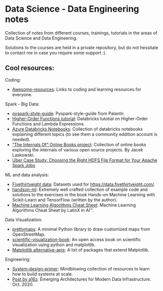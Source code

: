 # Data Science - Data Engineering  notes

Collection of notes from different courses, trainings, tutorials in the areas of Data Science and Data Engineering. 

Solutions to the courses are held in a private repository, but do not hessitate to contact me in case you require some support :).


## Cool resources:

Coding:
- [Awesome-resources](https://github.com/georgegognadze/awesome-resources): Links to coding and learning resources for everyone.

Spark - Big Data:
- [pyspark-style-guide](https://github.com/palantir/pyspark-style-guide): Pyspark-style-guide from Palantir.
- [Higher-Order Functions tutorial](https://docs.databricks.com/_static/notebooks/higher-order-functions-tutorial-python.html): Databricks tutotial on Higher-Order Functions and Lambda Expressions.
- [Azure Databricks Notebooks](https://github.com/solliancenet/microsoft-learning-paths-databricks-notebooks/tree/master/data-engineering/DBC): Collection of databricks notebooks explaining different topics (to see them a community eddition account is needed).
- [“The Internals Of” Online Books project](https://books.japila.pl/): Collection of online books exploring the internals of various open source projects. By Jacek Laskowski.
- [Uber Case Study: Choosing the Right HDFS File Format for Your Apache Spark Jobs](https://eng.uber.com/hdfs-file-format-apache-spark/) 

ML and data analysis:
- [Fivethirtyeight data](https://github.com/fivethirtyeight/data): Datasets used for https://data.fivethirtyeight.com/.
- [handson-ml](https://github.com/ageron/handson-ml): Extremely well crafted collection of example code and solutions to the exercises in the book Hands-on Machine Learning with Scikit-Learn and TensorFlow (written by the author).
- [Machine Learning Algorithms Cheat Sheet](https://medium.com/accel-ai/machine-learning-algorithms-cheat-sheet-990104aaaabc): Machine Learning Algorithms Cheat Sheet by LatinX in AI™.

Data Visualization:
- [prettymaps](https://github.com/marceloprates/prettymaps): A minimal Python library to draw customized maps from OpenStreetMap.
- [scientific-visualization-book](https://github.com/rougier/scientific-visualization-book): An open access book on scientific visualization using python and matplotlib.
- [Matplotlib alternative-apis](https://matplotlib.org/mpl-third-party/#alternative-apis): A list of packages that extend Matplotlib.

Engineering:
- [System-design-primer](https://github.com/donnemartin/system-design-primer): Mindblowing  collection of resources to learn how to build systems at scale.
- [Post by a16z](https://future.a16z.com/emerging-architectures-modern-data-infrastructure/): Emerging Architectures for Modern Data Infrastructure. Oct. 2020.
